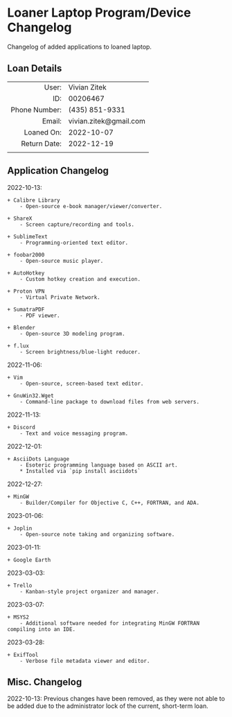 # Loaner Laptop Program/Device Changelog

Changelog of added applications to loaned laptop.

## Loan Details

|               |                |
| ------------: | -------------- |
|         User: | Vivian Zitek   |
|           ID: | 00206467       |
| Phone Number: | (435) 851-9331 |
|        Email: | vivian.zitek@gmail.<span></span>com |
|    Loaned On: | 2022-10-07     |
|  Return Date: | 2022-12-19     |
|               |                |

## Application Changelog

2022-10-13:

	+ Calibre Library
		- Open-source e-book manager/viewer/converter.
		
	+ ShareX
		- Screen capture/recording and tools.
		
	+ SublimeText
		- Programming-oriented text editor.
		
	+ foobar2000
		- Open-source music player.
		
	+ AutoHotkey
		- Custom hotkey creation and execution.

	+ Proton VPN
		- Virtual Private Network.

	+ SumatraPDF
		- PDF viewer.

	+ Blender
		- Open-source 3D modeling program.

	+ f.lux
		- Screen brightness/blue-light reducer.

2022-11-06:

	+ Vim
		- Open-source, screen-based text editor.

	+ GnuWin32.Wget
		- Command-line package to download files from web servers.

2022-11-13:
	
	+ Discord
		- Text and voice messaging program.

2022-12-01:
	
	+ AsciiDots Language
		- Esoteric programming language based on ASCII art.
		* Installed via `pip install asciidots`

2022-12-27:

	+ MinGW
		- Builder/Compiler for Objective C, C++, FORTRAN, and ADA.

2023-01-06:
	
	+ Joplin
		- Open-source note taking and organizing software.

2023-01-11:
	
	+ Google Earth

2023-03-03:

	+ Trello
		- Kanban-style project organizer and manager.

2023-03-07:
	
	+ MSYS2
		- Additional software needed for integrating MinGW FORTRAN compiling into an IDE.

2023-03-28:
	
	+ ExifTool
		- Verbose file metadata viewer and editor.

## Misc. Changelog

2022-10-13:
	Previous changes have been removed, as they were not able to be added due to the administrator lock of the current, short-term loan.
